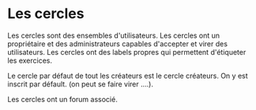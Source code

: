 
# Les cercles 

Les cercles sont des ensembles d'utilisateurs.
Les cercles ont un propriétaire et des administrateurs capables d'accepter et virer des utilisateurs.
Les cercles ont des labels propres qui permettent d'étiqueter les exercices.

Le cercle par défaut de tout les créateurs est le cercle créateurs. On y est inscrit par défault. 
(on peut se faire virer ....).

Les cercles ont un forum associé.
